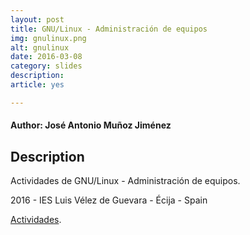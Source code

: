 ```yaml
---
layout: post
title: GNU/Linux - Administración de equipos
img: gnulinux.png
alt: gnulinux
date: 2016-03-08
category: slides
description: 
article: yes

---
```


#### Author: José Antonio Muñoz Jiménez


## Description

Actividades de GNU/Linux - Administración de equipos.

2016 - IES Luis Vélez de Guevara - Écija - Spain

[Actividades](http://jamj2000.github.io/gnulinux/1/actividades). 
    

